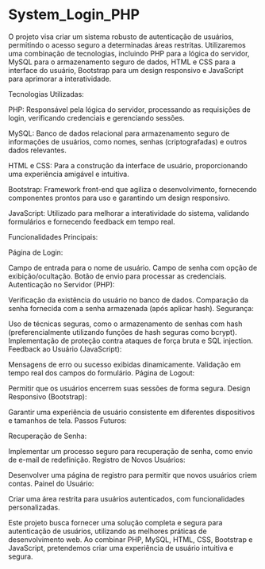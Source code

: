 # System_Login_PHP
O projeto visa criar um sistema robusto de autenticação de usuários, permitindo o acesso seguro a determinadas áreas restritas. Utilizaremos uma combinação de tecnologias, incluindo PHP para a lógica do servidor, MySQL para o armazenamento seguro de dados, HTML e CSS para a interface do usuário, Bootstrap para um design responsivo e JavaScript para aprimorar a interatividade.

Tecnologias Utilizadas:

PHP: Responsável pela lógica do servidor, processando as requisições de login, verificando credenciais e gerenciando sessões.

MySQL: Banco de dados relacional para armazenamento seguro de informações de usuários, como nomes, senhas (criptografadas) e outros dados relevantes.

HTML e CSS: Para a construção da interface de usuário, proporcionando uma experiência amigável e intuitiva.

Bootstrap: Framework front-end que agiliza o desenvolvimento, fornecendo componentes prontos para uso e garantindo um design responsivo.

JavaScript: Utilizado para melhorar a interatividade do sistema, validando formulários e fornecendo feedback em tempo real.

Funcionalidades Principais:

Página de Login:

Campo de entrada para o nome de usuário.
Campo de senha com opção de exibição/ocultação.
Botão de envio para processar as credenciais.
Autenticação no Servidor (PHP):

Verificação da existência do usuário no banco de dados.
Comparação da senha fornecida com a senha armazenada (após aplicar hash).
Segurança:

Uso de técnicas seguras, como o armazenamento de senhas com hash (preferencialmente utilizando funções de hash seguras como bcrypt).
Implementação de proteção contra ataques de força bruta e SQL injection.
Feedback ao Usuário (JavaScript):

Mensagens de erro ou sucesso exibidas dinamicamente.
Validação em tempo real dos campos do formulário.
Página de Logout:

Permitir que os usuários encerrem suas sessões de forma segura.
Design Responsivo (Bootstrap):

Garantir uma experiência de usuário consistente em diferentes dispositivos e tamanhos de tela.
Passos Futuros:

Recuperação de Senha:

Implementar um processo seguro para recuperação de senha, como envio de e-mail de redefinição.
Registro de Novos Usuários:

Desenvolver uma página de registro para permitir que novos usuários criem contas.
Painel do Usuário:

Criar uma área restrita para usuários autenticados, com funcionalidades personalizadas.

Este projeto busca fornecer uma solução completa e segura para autenticação de usuários, utilizando as melhores práticas de desenvolvimento web. Ao combinar PHP, MySQL, HTML, CSS, Bootstrap e JavaScript, pretendemos criar uma experiência de usuário intuitiva e segura.






